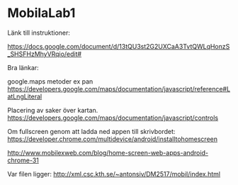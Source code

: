 # MobilaLab1

Länk till instruktioner:

https://docs.google.com/document/d/13tQU3st2G2UXCaA3TvtQWLqHonzS_SHSFHzMhyVRqio/edit#


Bra länkar:

google.maps metoder ex pan
https://developers.google.com/maps/documentation/javascript/reference#LatLngLiteral


Placering av saker över kartan. 
https://developers.google.com/maps/documentation/javascript/controls

Om fullscreen genom att ladda ned appen till skrivbordet:
https://developer.chrome.com/multidevice/android/installtohomescreen

http://www.mobilexweb.com/blog/home-screen-web-apps-android-chrome-31


Var filen ligger:
http://xml.csc.kth.se/~antonsiv/DM2517/mobil/index.html
